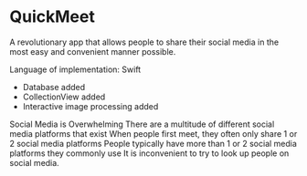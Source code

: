 # QuickMeet
A revolutionary app that allows people to share their social media in the most easy and convenient manner possible.

Language of implementation: Swift
  - Database added
  - CollectionView added
  - Interactive image processing added


Social Media is Overwhelming
There are a multitude of different social media platforms that exist
When people first meet, they often only share 1 or 2 social media platforms
People typically have more than 1 or 2 social media platforms they commonly use
It is inconvenient to try to look up people on social media.

